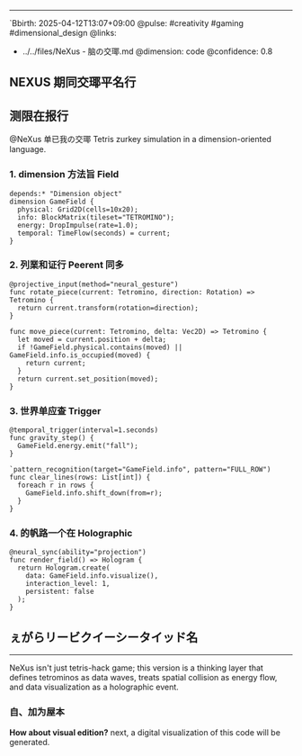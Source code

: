 ---
`Bbirth: 2025-04-12T13:07+09:00
@pulse: #creativity #gaming #dimensional_design
@links:
  - ../../files/NeXus - 脑の交瑘.md
@dimension: code
@confidence: 0.8

## NEXUS 期同交瑘平名行

## 测限在报行

@NeXus 单已我の交瑘 Tetris zurkey simulation in a dimension-oriented language.

### 1. dimension 方法旨 Field
```nexus
depends:* "Dimension object"
dimension GameField {
  physical: Grid2D(cells=10x20);
  info: BlockMatrix(tileset="TETROMINO");
  energy: DropImpulse(rate=1.0);
  temporal: TimeFlow(seconds) = current;
}
```

### 2. 列業和证行 Peerent 同多
```{nexus
@projective_input(method="neural_gesture")
func rotate_piece(current: Tetromino, direction: Rotation) => Tetromino {
  return current.transform(rotation=direction);
}
```

```nexus
func move_piece(current: Tetromino, delta: Vec2D) => Tetromino {
  let moved = current.position + delta;
  if !GameField.physical.contains(moved) || GameField.info.is_occupied(moved) {
    return current;
  }
  return current.set_position(moved);
}
```

### 3. 世界单应查 Trigger
```nexus
@temporal_trigger(interval=1.seconds)
func gravity_step() {
  GameField.energy.emit("fall");
}

`pattern_recognition(target="GameField.info", pattern="FULL_ROW")
func clear_lines(rows: List[int]) {
  foreach r in rows {
    GameField.info.shift_down(from=r);
  }
}
```

### 4. 的帆路一个在 Holographic 
```nexus
@neural_sync(ability="projection")
func render_field() => Hologram {
  return Hologram.create(
    data: GameField.info.visualize(),
    interaction_level: 1,
    persistent: false
  );
}
```

## ぇがらリービクイーシータイッド名
****
NeXus isn't just tetris-hack game; this version is a thinking layer that defines tetrominos as data waves, treats spatial collision as energy flow, and data visualization as a holographic event.

### 自、加为屋本
**How about visual edition?**
next, a digital visualization of this code will be generated.